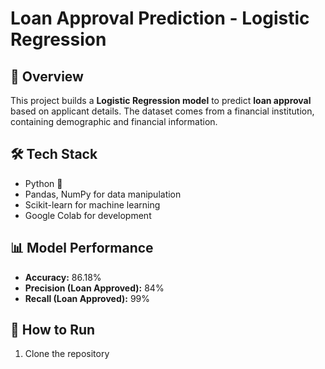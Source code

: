 # Loan Approval Prediction - Logistic Regression

## 📌 Overview
This project builds a **Logistic Regression model** to predict **loan approval** based on applicant details. The dataset comes from a financial institution, containing demographic and financial information.

## 🛠 Tech Stack
- Python 🐍
- Pandas, NumPy for data manipulation
- Scikit-learn for machine learning
- Google Colab for development

## 📊 Model Performance
- **Accuracy:** 86.18%  
- **Precision (Loan Approved):** 84%  
- **Recall (Loan Approved):** 99%  

## 🚀 How to Run
1. Clone the repository  

